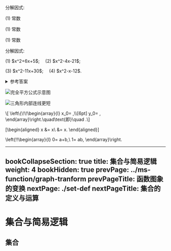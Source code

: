 

<myexample>
    <p>分解因式:</p>
</myexample>

<mysolution>
    <p>(1) 常数</p>
</mysolution>

<myproof>
    <p>(1) 常数</p>
</myproof>

<myremark>
    <p>(1) 常数</p>
</myremark>

<myexercise>
    <p>分解因式:</p>
    <p>(1) $x^2+6x+5$;&emsp;
    (2) $x^2-4x-21$;</p>
    <p>(3) $x^2-11x+30$;&emsp;
    (4) $x^2-x-12$.</p>
</myexercise>

<details><summary>参考答案</summary>
    <p>(1) $(x+2)(x+3)$;&emsp; (2) $(x+3)(x-7)$;</p>
    <p>(3) $(x-5)(x-6)$;&emsp; (4) $(x+3)(x-4)$.</p>
</details>

![完全平方公式示意图](/figs/2022/2022-08/2022-0809-1940.svg)

<img alt="三角形内部连线更短" src="/figs/2022/2022-08/2022-0809-2040.svg"></img>

<p>\[
    \left\{\!\!\begin{array}{l}
        x_0= ,\\[6pt]
        y_0= ,
    \end{array}\right.\quad\text{即}\quad .\]</p>

\[\begin{aligned}
        x
        &= x\\
        &= x.
    \end{aligned}\]

\left\{\!\!\begin{array}{l}
        0= a+b,\\
        1= ab,
    \end{array}\right.

---
bookCollapseSection: true
title: 集合与简易逻辑
weight: 4
bookHidden: true
prevPage: ../ms-function/graph-tranform
prevPageTitle: 函数图象的变换
nextPage: ./set-def
nextPageTitle: 集合的定义与运算
---

# 集合与简易逻辑

## 集合
